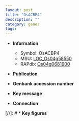 ```yaml
---
layout: post
title: "OsACBP4"
description: ""
category: genes
tags: 
---
```


* **Information**  
    + Symbol: OsACBP4  
    + MSU: [LOC_Os04g58550](http://rice.uga.edu/cgi-bin/ORF_infopage.cgi?orf=LOC_Os04g58550)  
    + RAPdb: [Os04g0681900](http://rapdb.dna.affrc.go.jp/viewer/gbrowse_details/irgsp1?name=Os04g0681900)  

* **Publication**  

* **Genbank accession number**  

* **Key message**  

* **Connection**  

[//]: # * **Key figures**  


